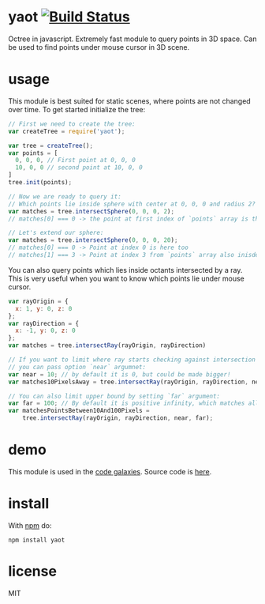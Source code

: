 # yaot [![Build Status](https://travis-ci.org/anvaka/yaot.svg)](https://travis-ci.org/anvaka/yaot)

Octree in javascript. Extremely fast module to query points in 3D space. Can
be used to find points under mouse cursor in 3D scene.

# usage

This module is best suited for static scenes, where points are not changed
over time. To get started initialize the tree:

``` js
// First we need to create the tree:
var createTree = require('yaot');

var tree = createTree();
var points = [
  0, 0, 0, // First point at 0, 0, 0
  10, 0, 0 // second point at 10, 0, 0
]
tree.init(points);

// Now we are ready to query it:
// Which points lie inside sphere with center at 0, 0, 0 and radius 2?
var matches = tree.intersectSphere(0, 0, 0, 2);
// matches[0] === 0 -> the point at first index of `points` array is there!

// Let's extend our sphere:
var matches = tree.intersectSphere(0, 0, 0, 20);
// matches[0] === 0 -> Point at index 0 is here too
// matches[1] === 3 -> Point at index 3 from `points` array also inisde
```

You can also query points which lies inside octants intersected by a ray. This
is very useful when you want to know which points lie under mouse cursor.

``` js
var rayOrigin = {
  x: 1, y: 0, z: 0
};
var rayDirection = {
  x: -1, y: 0, z: 0
};
var matches = tree.intersectRay(rayOrigin, rayDirection)

// If you want to limit where ray starts checking against intersection
// you can pass option `near` argumnet:
var near = 10; // by default it is 0, but could be made bigger!
var matches10PixelsAway = tree.intersectRay(rayOrigin, rayDirection, near);

// You can also limit upper bound by setting `far` argument:
var far = 100; // By default it is positive infinity, which matches all.
var matchesPointsBetween10And100Pixels =
    tree.intersectRay(rayOrigin, rayDirection, near, far);
```

# demo

This module is used in the [code galaxies](http://anvaka.github.io/pm/). Source code is [here](https://github.com/anvaka/unrender/blob/master/lib/hit-test.js).

# install

With [npm](https://npmjs.org) do:

```
npm install yaot
```

# license

MIT
